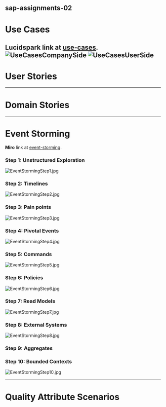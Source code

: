 ## sap-assignments-02

# Use Cases
**Lucidspark** link at [use-cases](https://lucid.app/lucidspark/2fd5097c-7dc4-4ebb-852e-41073cceed36/edit?viewport_loc=-2349%2C-790%2C4214%2C2124%2C0_0&invitationId=inv_90f2dfa5-cc6d-4afa-aeea-d4c6a3ee2978).
![UseCasesCompanySide](https://raw.githubusercontent.com/GiuliaNardicchia/sap-assignments/main/sap-assignment-02/use-cases/Use%20Cases%20-%20Company%20side.png)
![UseCasesUserSide](https://raw.githubusercontent.com/GiuliaNardicchia/sap-assignments/main/sap-assignment-02/use-cases/Use%20Cases%20-%20User%20side.png)
---
# User Stories

---
# Domain Stories

---
# Event Storming
**Miro** link at [event-storming](https://miro.com/app/board/uXjVNcjQKpo=/).
### Step 1: Unstructured Exploration
![EventStormingStep1.jpg](https://raw.githubusercontent.com/GiuliaNardicchia/sap-assignments/main/sap-assignment-02/event-storming/EventStorming%20-%20Step1.jpg)
### Step 2: Timelines
![EventStormingStep2.jpg](https://raw.githubusercontent.com/GiuliaNardicchia/sap-assignments/main/sap-assignment-02/event-storming/EventStorming%20-%20Step2.jpg)
### Step 3: Pain points
![EventStormingStep3.jpg](https://raw.githubusercontent.com/GiuliaNardicchia/sap-assignments/main/sap-assignment-02/event-storming/EventStorming%20-%20Step3.jpg)
### Step 4: Pivotal Events
![EventStormingStep4.jpg](https://raw.githubusercontent.com/GiuliaNardicchia/sap-assignments/main/sap-assignment-02/event-storming/EventStorming%20-%20Step4.jpg)
### Step 5: Commands
![EventStormingStep5.jpg](https://raw.githubusercontent.com/GiuliaNardicchia/sap-assignments/main/sap-assignment-02/event-storming/EventStorming%20-%20Step5.jpg)
### Step 6: Policies
![EventStormingStep6.jpg](https://raw.githubusercontent.com/GiuliaNardicchia/sap-assignments/main/sap-assignment-02/event-storming/EventStorming%20-%20Step6.jpg)
### Step 7: Read Models
![EventStormingStep7.jpg](https://raw.githubusercontent.com/GiuliaNardicchia/sap-assignments/main/sap-assignment-02/event-storming/EventStorming%20-%20Step7.jpg)
### Step 8: External Systems 
![EventStormingStep8.jpg](https://raw.githubusercontent.com/GiuliaNardicchia/sap-assignments/main/sap-assignment-02/event-storming/EventStorming%20-%20Step8.jpg)
### Step 9: Aggregates

### Step 10: Bounded Contexts
![EventStormingStep10.jpg](https://raw.githubusercontent.com/GiuliaNardicchia/sap-assignments/main/sap-assignment-02/event-storming/EventStorming%20-%20Step10.jpg)

---
# Quality Attribute Scenarios

